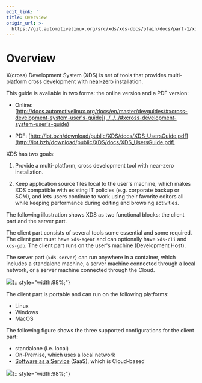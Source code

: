 ```yaml
---
edit_link: ''
title: Overview
origin_url: >-
  https://git.automotivelinux.org/src/xds/xds-docs/plain/docs/part-1/xds-overview.md?h=halibut
---
```


<!-- WARNING: This file is generated by fetch_docs.js using /home/boron/Documents/AGL/docs-webtemplate/site/_data/tocs/devguides/halibut/xds-docs-guides-devguides-book.yml -->

# Overview

X(cross) Development System (XDS) is set of tools that provides
multi-platform cross development with
[near-zero](https://en.wikipedia.org/wiki/Zero_Install)
installation.

This guide is available in two forms: the online version and a PDF
version:

- Online: [http://docs.automotivelinux.org/docs/en/master/devguides/#xcross-development-system-user's-guide](../../../#xcross-development-system-user's-guide)

- PDF: [http://iot.bzh/download/public/XDS/docs/XDS_UsersGuide.pdf](http://iot.bzh/download/public/XDS/docs/XDS_UsersGuide.pdf)

XDS has two goals:

1. Provide a multi-platform, cross development
tool with near-zero installation.

2. Keep application source files local to the user's machine, which
   makes XDS compatible with existing IT policies
   (e.g. corporate backup or SCM), and lets users continue to work
   using their favorite editors all while keeping performance during
   editing and browsing activities.

The following illustration shows XDS as two functional blocks:
the client part and the server part.

The client part consists of several tools some essential and some
required.
The client part must have `xds-agent` and can optionally have `xds-cli`
and `xds-gdb`.
The client part runs on the user's machine (Development Host).

The server part (`xds-server`) can run anywhere in a container,
which includes a standalone machine, a server machine connected
through a local network, or a server machine connected through the Cloud.

![](./pictures/xds-block-diagram.png){:: style="width:98%;"}

<!-- pagebreak -->

The client part is portable and can run on the following platforms:

- Linux
- Windows
- MacOS

The following figure shows the three supported configurations for the client part:

- standalone (i.e. local)
- On-Premise, which uses a local network
- [Software as a Service](https://en.wikipedia.org/wiki/Software_as_a_service)
  (SaaS), which is Cloud-based

![](./pictures/xds-conf.png){:: style="width:98%;"}
